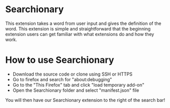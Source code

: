 # Searchionary

This extension takes a word from user input and gives the definition of the word. This extension is simple and straightforward that the beginning extension users can get familiar with what extensions do and how they work.

# How to use Searchionary
* Download the source code or clone using SSH or HTTPS
* Go to firefox and search for "about:debugging"
* Go to the "This Firefox" tab and click "load temporary add-on"
* Open the Searchionary folder and select "manifest.json" file

You will then have our Searchionary extension to the right of the search bar!


